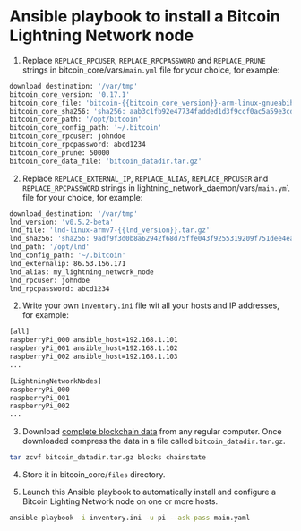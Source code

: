 # Ansible playbook to install a Bitcoin Lightning Network node
1. Replace `REPLACE_RPCUSER`, `REPLACE_RPCPASSWORD` and `REPLACE_PRUNE` strings in bitcoin_core/vars/`main.yml` file for your choice, for example:
  ```bash
  download_destination: '/var/tmp'
  bitcoin_core_version: '0.17.1'
  bitcoin_core_file: 'bitcoin-{{bitcoin_core_version}}-arm-linux-gnueabihf.tar.gz'
  bitcoin_core_sha256: 'sha256: aab3c1fb92e47734fadded1d3f9ccf0ac5a59e3cdc28c43a52fcab9f0cb395bc'
  bitcoin_core_path: '/opt/bitcoin'
  bitcoin_core_config_path: '~/.bitcoin'
  bitcoin_core_rpcuser: johndoe
  bitcoin_core_rpcpassword: abcd1234
  bitcoin_core_prune: 50000
  bitcoin_core_data_file: 'bitcoin_datadir.tar.gz'
  ```

2. Replace `REPLACE_EXTERNAL_IP`, `REPLACE_ALIAS`, `REPLACE_RPCUSER` and `REPLACE_RPCPASSWORD` strings in lightning_network_daemon/vars/`main.yml` file for your choice, for example:
  ```bash
  download_destination: '/var/tmp'
  lnd_version: 'v0.5.2-beta'
  lnd_file: 'lnd-linux-armv7-{{lnd_version}}.tar.gz'
  lnd_sha256: 'sha256: 9adf9f3d0b8a62942f68d75ffe043f9255319209f751dee4eac82375ec0a86cd'
  lnd_path: '/opt/lnd'
  lnd_config_path: '~/.bitcoin'
  lnd_externalip: 86.53.156.171
  lnd_alias: my_lightning_network_node
  lnd_rpcuser: johndoe
  lnd_rpcpassword: abcd1234
  ```
2. Write your own `inventory.ini` file wit all your hosts and IP addresses, for example:
  ```bash
  [all]
  raspberryPi_000 ansible_host=192.168.1.101
  raspberryPi_001 ansible_host=192.168.1.102
  raspberryPi_002 ansible_host=192.168.1.103
  ...

  [LightningNetworkNodes]
  raspberryPi_000
  raspberryPi_001
  raspberryPi_002
  ...
  ```

3. Download [complete blockchain data](https://bitcoineando.es/btc_datadir/bitcoin_datadir.tar) from any regular computer. Once downloaded compress the data in a file called `bitcoin_datadir.tar.gz`.
  ```bash
  tar zcvf bitcoin_datadir.tar.gz blocks chainstate
  ```

4. Store it in bitcoin_core/`files` directory.

5. Launch this Ansible playbook to automatically install and configure a Bitcoin Lighting Network node on one or more hosts.
  ```bash
  ansible-playbook -i inventory.ini -u pi --ask-pass main.yaml
  ```
